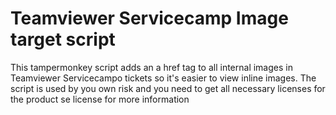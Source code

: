 Teamviewer Servicecamp Image target script
=========

This tampermonkey script adds an a href tag to all internal images in Teamviewer Servicecampo tickets so it's easier to view inline images.
The script is used by you own risk and you need to get all necessary licenses for the product se license for more information
